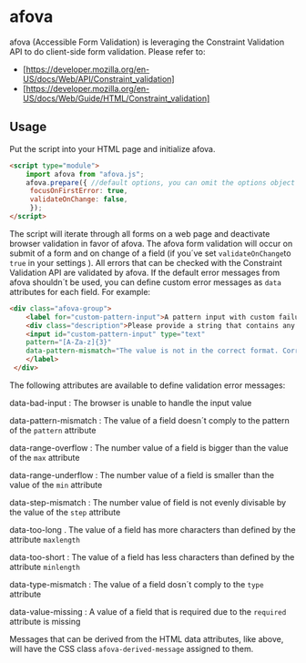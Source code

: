 # afova

afova (Accessible Form Validation) is leveraging the Constraint Validation API to do client-side form validation. Please refer to:

-   [https://developer.mozilla.org/en-US/docs/Web/API/Constraint_validation]
-   [https://developer.mozilla.org/en-US/docs/Web/Guide/HTML/Constraint_validation]

## Usage

Put the script into your HTML page and initialize afova.

```html
<script type="module">
    import afova from "afova.js";
    afova.prepare({ //default options, you can omit the options object
     focusOnFirstError: true,
     validateOnChange: false,
     });
</script>
```

The script will iterate through all forms on a web page and deactivate browser validation
in favor of afova. The afova form validation will occur on submit of a form and on change of a field
(if you´ve set `validateOnChange`to `true` in your settings ).
All errors that can be checked with the Constraint Validation API are validated by afova.
If the default error messages from afova shouldn´t be used, you can define custom error messages
as `data` attributes for each field. For example:

```html
<div class="afova-group">
    <label for="custom-pattern-input">A pattern input with custom failure message
    <div class="description">Please provide a string that contains any mix of A-Z or a-z and has a length of 3 charactes.</div>
    <input id="custom-pattern-input" type="text"
    pattern="[A-Za-z]{3}"
    data-pattern-mismatch="The value is not in the correct format. Correct formats are AbC or xyz, for example.">
    </label>
 </div>
```

The following attributes are available to define validation error messages:


data-bad-input
: The browser is unable to handle the input value

data-pattern-mismatch
: The value of a field doesn´t comply to the pattern of the `pattern` attribute

data-range-overflow
: The number value of a field is bigger than the value of the `max` attribute

data-range-underflow
: The number value of a field is smaller than the value of the `min` attribute

data-step-mismatch
: The number value of field is not evenly divisable by the value of the `step` attribute

data-too-long
. The value of a field has more characters than defined by the attribute `maxlength`

data-too-short
: The value of a field has less characters than defined by the attribute `minlength`

data-type-mismatch
: The value of a field dosn´t comply to the `type` attribute

data-value-missing
: A value of a field that is required due to the `required` attribute is missing

Messages that can be derived from the HTML data attributes, like above, will have the CSS class `afova-derived-message` assigned to them.
